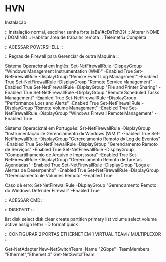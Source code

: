 # HVN


Instalação

:: Instalação normal, escolher senha forte (aBa1#cDaTxh39)
:: Alterar NOME / DOMINIO
:: Habilitar área de trabalho remota
:: Telemetria Completa

:: ACESSAR POWERSHELL ::


:: Regras de Firewall para Gerenciar de outra Maquina ::

 

Sistema Operacional em Inglês:
Set-NetFirewallRule -DisplayGroup "Windows Management Instrumentation (WMI)" -Enabled True
Set-NetFirewallRule -DisplayGroup "Remote Event Log Management" -Enabled True
Set-NetFirewallRule -DisplayGroup "Remote Service Management" -Enabled True
Set-NetFirewallRule -DisplayGroup "File and Printer Sharing" -Enabled True
Set-NetFirewallRule -DisplayGroup "Remote Scheduled Tasks Management" -Enabled True
Set-NetFirewallRule -DisplayGroup "Performance Logs and Alerts" -Enabled True
Set-NetFirewallRule -DisplayGroup "Remote Volume Management" -Enabled True
Set-NetFirewallRule -DisplayGroup "Windows Firewall Remote Management" -Enabled True

 

Sistema Operacional em Português:
Set-NetFirewallRule -DisplayGroup "Instrumentação de Gerenciamento do Windows (WMI)" -Enabled True
Set-NetFirewallRule -DisplayGroup "Gerenciamento Remoto do Log de Eventos" -Enabled True
Set-NetFirewallRule -DisplayGroup "Gerenciamento Remoto de Serviços" -Enabled True
Set-NetFirewallRule -DisplayGroup "Compartilhamento de Arquivo e Impressora" -Enabled True
Set-NetFirewallRule -DisplayGroup "Gerenciamento Remoto de Tarefas Agendadas" -Enabled True
Set-NetFirewallRule -DisplayGroup "Logs e Alertas de Desempenho" -Enabled True
Set-NetFirewallRule -DisplayGroup "Gerenciamento de Volumes Remoto" -Enabled True

 

Caso dê erro:
Set-NetFirewallRule -DisplayGroup "Gerenciamento Remoto do Windows Defender Firewall" -Enabled True

:: ACESSAR CMD ::


:: DISKPART ::

 

list disk
select disk
clear
create partition primary
list volume
select volume
active
assign letter =D
format quick

 

:: CONFIGURAR 2 PORTAS ETHERNET EM 1 VIRTUAL TEAM / MULTIPLEXOR ::

Get-NetAdapter
New-NetSwitchTeam -Name "2Gbps" -TeamMembers "Ethernet","Ethernet 4"
Get-NetSwitchTeam
